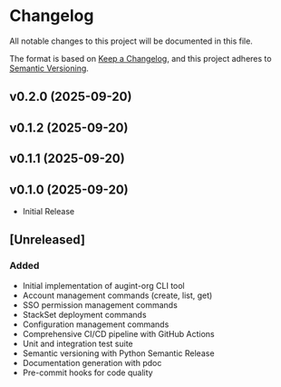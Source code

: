 # Changelog

All notable changes to this project will be documented in this file.

The format is based on [Keep a Changelog](https://keepachangelog.com/en/1.0.0/),
and this project adheres to [Semantic Versioning](https://semver.org/spec/v2.0.0.html).

<!-- version list -->

## v0.2.0 (2025-09-20)


## v0.1.2 (2025-09-20)


## v0.1.1 (2025-09-20)


## v0.1.0 (2025-09-20)

- Initial Release

## [Unreleased]

### Added
- Initial implementation of augint-org CLI tool
- Account management commands (create, list, get)
- SSO permission management commands
- StackSet deployment commands
- Configuration management commands
- Comprehensive CI/CD pipeline with GitHub Actions
- Unit and integration test suite
- Semantic versioning with Python Semantic Release
- Documentation generation with pdoc
- Pre-commit hooks for code quality
